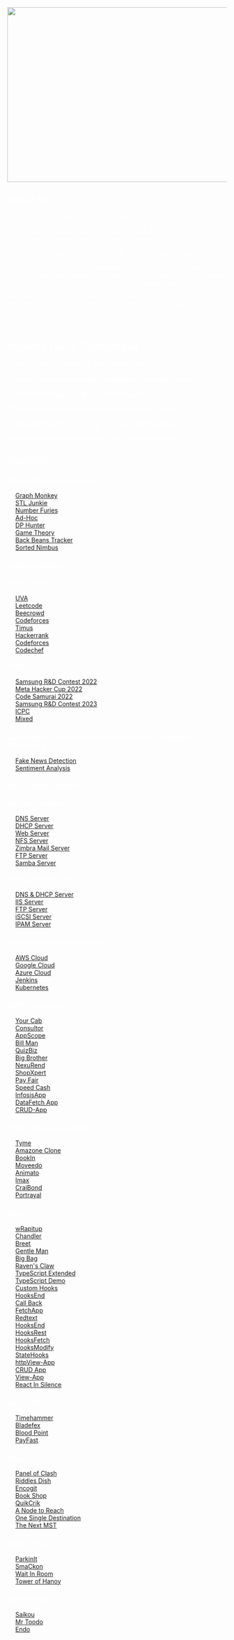<div style="color:white;">
     <img src="https://github.com/radiant-fleak/animshamura/blob/main/Banner.jpg" width="1000" height="400">
<h2> About Me :</h2>
<p> <div align="justify">

     
I am Shamura Ahmad, a Machine Learning Engineer with an insatiable passion and a strong conviction in the potential of AI to change the world. To me, AI isn't an exercise in algorithms and data - it is about building intelligence that solves, empowers, and transforms.

Having a background in Computer Vision, Deep Learning, NLP, Bioinformatics, and Large Language Models (LLMs), I seek to bridge the gap between innovation and practical impact. Having firm experience in DevOps, Cloud Technologies, Golang and Python development, I can design scalable, intelligent systems that transcend the boundaries of possibility.

With each model I train, each system I build, comes a vision — to make technology more human, more intuitive, and more meaningful. AI is not the future; it's the today we build now.

Let's build something that matters.

</div>
</p>
<h2>Recently Learnt Technologies :</h2>
<h4> ☐ Deep Learning - Coursera, DeepLearning.AI  <br/> <br/>
     ☐ Cloud Computing & DevOps - Bangladesh Computer Council <br/> <br/>
     ☐ Artificial Intelligence - Bangladesh Computer Council <br/> <br/>
     ☐ Server Administration with Cloud Management - BASIS <br/> <br/>
     ☐ Advanced Machine Learning - Coursera, IBM Training <br/> <br/>
     ☐ Advanced Artificial Intelligence - edX, Havard University<br/>
</h4> 
<h2>Contents :</h2>
<h3> Competitive Programming :</h3> 
★ <a href="https://github.com/radiant-fleak/Graph-Monkey">Graph Monkey</a> <br/>
★ <a href="https://github.com/radiant-fleak/STL-Junkie">STL Junkie</a><br/>
★ <a href="https://github.com/radiant-fleak/Number-Furies-">Number Furies</a><br/>
★ <a href="https://github.com/radiant-fleak/Ad-Hoc-">Ad-Hoc</a><br/>
★ <a href="https://github.com/radiant-fleak/DP-Hunter-">DP Hunter</a><br/>
★ <a href="https://github.com/radiant-fleak/Game-Theory">Game Theory</a><br/>
★ <a href="https://github.com/radiant-fleak/Back-Beans-Tracker-">Back Beans Tracker</a><br/>
★ <a href="https://github.com/radiant-fleak/Sorted-Nimbus">Sorted Nimbus</a><br/>                                                                      
<h3 align="left">Problem Solving :</h3>
<h4 align="left">Online Judges :</h4>
★ <a href="https://github.com/animshamura/UVA-Solve">UVA</a><br>
★ <a href="https://github.com/animshamura/Leetcode-Solve-">Leetcode</a><br>
★ <a href="https://github.com/animshamura/Beecrowd-Solve-">Beecrowd</a><br>
★ <a href="https://github.com/animshamura/Codeforces-Solve-">Codeforces</a><br>
★ <a href="https://github.com/animshamura/Timus-Solve-">Timus</a><br>
★ <a href="https://github.com/animshamura/HackerRank-Solve">Hackerrank</a><br>
★ <a href="https://github.com/animshamura/Codeforces-Solve-">Codeforces</a><br>
★ <a href="https://github.com/animshamura/Codechef-Solve-">Codechef</a><br>
<h4 align="left">Contests :</h4>
★ <a href="https://github.com/animshamura/Samsung-RnD-Contest-2022">Samsung R&D Contest 2022</a><br>
★ <a href="https://github.com/animshamura/Meta-Hacker-Cup-2022-Solve-">Meta Hacker Cup 2022</a><br>
★ <a href="https://github.com/animshamura/Code-Samurai-2022">Code Samurai 2022</a><br>
★ <a href="https://github.com/radiant-fleak/SRBD-Contest-2023">Samsung R&D Contest 2023</a> <br/>
★ <a href="https://github.com/animshamura/ICPC-Solve-">ICPC</a><br>
★ <a href="https://github.com/animshamura/Contest-Problems-Solve-">Mixed</a><br>
<h3> Data Science, Machine Learning & Natural Language Processing :</h3>
★ <a href="https://github.com/animshamura/Fake-News-Detection-">Fake News Detection</a><br/>
★ <a href="https://github.com/animshamura/Sentiment-Analysis">Sentiment Analysis</a><br/>
<h3> Server Administration :</h3>
<h4>RedHat Linux Server : </h4>
★ <a href="https://github.com/radiant-fleak/DNS-Server-RedHat-Linux-">DNS Server</a><br/>
★ <a href="https://github.com/radiant-fleak/DHCP-Server-RedHat-Linux">DHCP Server</a><br/>
★ <a href="https://github.com/radiant-fleak/Web-Server-RedHat-Linux">Web Server</a><br/>
★ <a href="https://github.com/radiant-fleak/NFS-Server-RedHat-Linux">NFS Server</a><br/>
★ <a href="https://github.com/radiant-fleak/Zimbra-Mail-Server-RedHat-Linux">Zimbra Mail Server</a><br/>
★ <a href="https://github.com/radiant-fleak/FTP-Server-RedHat-Linux-">FTP Server</a><br/>
★ <a href="https://github.com/radiant-fleak/Samba-Server-RedHat-Linux">Samba Server</a><br/>

<h4>Windows Server 2016 : </h4>
★ <a href="https://github.com/radiant-fleak/Windows-Server">DNS & DHCP Server</a><br/>
★ <a href="https://github.com/radiant-fleak/IIS-Server-Windows-Server-2016">IIS Server</a><br/>
★ <a href="https://github.com/radiant-fleak/FTP-Server-Windows-Server-2016">FTP Server</a><br/>
★ <a href="https://github.com/radiant-fleak/iSCSI-Target-Server-Windows-Server-2016">iSCSI Server</a><br/>
★ <a href="https://github.com/radiant-fleak/IPAM-Server-Windows-Server-2016">IPAM Server</a><br/>
                                                            
<h3>Cloud Computing & DevOps : </h3> 
★ <a href="https://github.com/radiant-fleak/AWS-Cloud-Services"> AWS Cloud</a> <br/>
★ <a href="https://github.com/radiant-fleak/Google-Cloud-Services">Google Cloud</a> <br/> 
★ <a href="https://github.com/radiant-fleak/MS-Azure-Cloud-Services">Azure Cloud</a><br/> 
★ <a href="https://github.com/radiant-fleak/Jenkins">Jenkins</a><br/> 
★ <a href="https://github.com/radiant-fleak/Kubernetes">Kubernetes</a> <br/> 


<h3 align="left">.NET Framework :</h3>
★ <a href="https://github.com/animshamura/Your-Cab">Your Cab</a><br>
★ <a href="https://github.com/animshamura/Consultor-">Consultor</a><br>
★ <a href="https://github.com/animshamura/AppScope">AppScope</a><br>
★ <a href="https://github.com/animshamura/Bill-Man">Bill Man</a><br>
★ <a href="https://github.com/animshamura/QuizBiz">QuizBiz</a><br>
★ <a href="https://github.com/animshamura/Big-Brother">Big Brother</a><br>
★ <a href="https://github.com/radiant-fleak/NexusRend">NexuRend</a><br>
★ <a href="https://github.com/radiant-fleak/ShopXpert">ShopXpert</a><br>
★ <a href="https://github.com/radiant-fleak/PayFair">Pay Fair</a><br>
★ <a href="https://github.com/radiant-fleak/SpeedCash">Speed Cash</a><br>
★ <a href="https://github.com/radiant-fleak/Infosis-App">InfosisApp</a><br>
★ <a href="https://github.com/radiant-fleak/DataFetch-App">DataFetch App</a><br>
★ <a href="https://github.com/radiant-fleak/CRUD-App">CRUD-App</a><br>

<h3 align="left">HTML, CSS & JavaScript :</h3>
★ <a href="https://github.com/animshamura/Tyme-">Tyme</a><br>
★ <a href="https://github.com/animshamura/Amazone-Clone-">Amazone Clone</a><br>
★ <a href="https://github.com/animshamura/BookIn">BookIn</a><br>
★ <a href="https://github.com/animshamura/Moveedo">Moveedo</a><br>
★ <a href="https://github.com/animshamura/Animato">Animato</a><br>
★ <a href="https://github.com/animshamura/Imax">Imax</a><br>
★ <a href="https://github.com/animshamura/CraiBond">CraiBond</a><br>
★ <a href="https://github.com/animshamura/Portrayal">Portrayal</a><br>


<h3 align="left">React :</h3>
★ <a href="https://github.com/animshamura/wRapitup-">wRapitup</a><br>
★ <a href="https://github.com/animshamura/Chandler-">Chandler</a><br>
★ <a href="https://github.com/animshamura/Breet">Breet</a><br>
★ <a href="https://github.com/animshamura/Gentle-Man">Gentle Man</a><br>
★ <a href="https://github.com/animshamura/Big-Bag">Big Bag</a><br>
★ <a href="https://github.com/radiant-fleak/Raven-s-Claw-">Raven's Claw</a><br>
★ <a href="https://github.com/radiant-fleak/Typescript-Extended-">TypeScript Extended</a><br>
★ <a href="https://github.com/radiant-fleak/Typescript-Demo-">TypeScript Demo</a><br>
★ <a href="https://github.com/radiant-fleak/CustomHooks">Custom Hooks</a><br>
★ <a href="https://github.com/radiant-fleak/HooksEnd">HooksEnd</a><br>
★ <a href="https://github.com/radiant-fleak/CallBack">Call Back</a><br>
★ <a href="https://github.com/radiant-fleak/FetchApp">FetchApp</a><br>
★ <a href="https://github.com/radiant-fleak/Redtext">Redtext</a><br>
★ <a href="https://github.com/radiant-fleak/HooksEnd">HooksEnd</a><br>
★ <a href="https://github.com/radiant-fleak/HooksRest">HooksRest</a><br>
★ <a href="https://github.com/radiant-fleak/HooksFetch">HooksFetch</a><br>
★ <a href="https://github.com/radiant-fleak/HooksModify">HooksModify</a><br>
★ <a href="https://github.com/radiant-fleak/StateHooks">StateHooks</a><br>
★ <a href="https://github.com/radiant-fleak/httpView-App">httpView-App</a><br>
★ <a href="https://github.com/radiant-fleak/CRUD-App-React-Node-">CRUD App</a><br>
★ <a href="https://github.com/radiant-fleak/View-App">View-App</a><br>
★ <a href="https://github.com/radiant-fleak/React-In-Silence-">React In Silence</a><br>

<h3 align="left">Spring Boot :</h3>
★ <a href="https://github.com/animshamura/Timehammer">Timehammer</a><br>
★ <a href="https://github.com/animshamura/Bladefex-">Bladefex</a><br>
★ <a href="https://github.com/animshamura/Blood-Point">Blood Point</a><br>
★ <a href="https://github.com/animshamura/PayFast-">PayFast</a><br/> 
<h3 align="left">Core Java :</h3>
★ <a href="https://github.com/animshamura/Panel-Of-Clash-">Panel of Clash</a><br>
★ <a href="https://github.com/animshamura/Riddles-Dish">Riddles Dish</a><br>
★ <a href="https://github.com/animshamura/Encogit">Encogit</a><br>
★ <a href="https://github.com/animshamura/Book-Shop">Book Shop</a><br>
★ <a href="https://github.com/animshamura/QuikCrik">QuikCrik</a><br/>
★ <a href="https://github.com/animshamura/A-Node-to-Reach-">A Node to Reach</a><br>
★ <a href="https://github.com/animshamura/One-Single-Destination">One Single Destination</a><br>
★ <a href="https://github.com/animshamura/The-Next-MST">The Next MST</a><br/>

<h3 align="left">Core C++/C :</h3>
★ <a href="https://github.com/animshamura/ParkinIt">ParkinIt</a><br>
★ <a href="https://github.com/animshamura/SmaCkon">SmaCkon</a><br>
★ <a href="https://github.com/animshamura/Wait-In-Room">Wait In Room</a><br>
★ <a href="https://github.com/animshamura/Tower-Of-Hanoy">Tower of Hanoy</a><br>

<h3 align="left">Core Python :</h3>
★ <a href="https://github.com/animshamura/Saikou">Saikou</a><br>
★ <a href="https://github.com/animshamura/Mr-Toodo">Mr Toodo</a><br>
★ <a href="https://github.com/animshamura/Endo">Endo</a><br>
